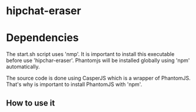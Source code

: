 # hipchat-eraser

# Dependencies

The start.sh script uses 'nmp'. It is important to install this executable before use 'hipchar-eraser'. Phantomjs will be installed globally using 'npm' automatically.

The source code is done using CasperJS which is a wrapper of PhantomJS. That's why is important to install PhantomJS with 'npm'.

## How to use it

